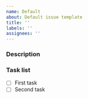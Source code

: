 ```yaml
---
name: Default
about: Default issue template
title: ''
labels: ''
assignees: ''
---
```


### Description

<!-- Describe the issue and why it is needed -->

### Task list

- [ ] First task
- [ ] Second task
